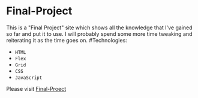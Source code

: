 # Final-Project

This is a "Final Project" site which shows all the knowledge that I've gained so far and put it to use. I will probably spend some more time tweaking and reiterating it as the time goes on.
#Technologies:

- `HTML`
- `Flex`
- `Grid`
- `CSS`
- `JavaScript`

Please visit [Final-Proect](https://raju-final-project.netlify.app/)
